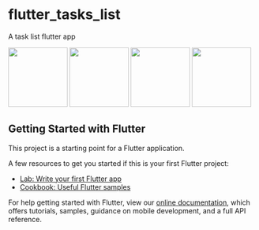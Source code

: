 # flutter_tasks_list

A task list flutter app


<img src="https://i.imgur.com/1h8sjfL.png" width="120">

<img src="https://i.imgur.com/6Nwh1KP.png" width="120">

<img src="https://i.imgur.com/Dackfuq.png" width="120">

<img src="https://i.imgur.com/bHb9mm9.png" width="120">

## Getting Started with Flutter

This project is a starting point for a Flutter application.

A few resources to get you started if this is your first Flutter project:

- [Lab: Write your first Flutter app](https://flutter.io/docs/get-started/codelab)
- [Cookbook: Useful Flutter samples](https://flutter.io/docs/cookbook)

For help getting started with Flutter, view our 
[online documentation](https://flutter.io/docs), which offers tutorials, 
samples, guidance on mobile development, and a full API reference.
